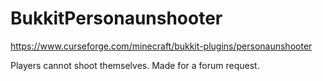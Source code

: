 # BukkitPersonaunshooter
https://www.curseforge.com/minecraft/bukkit-plugins/personaunshooter

Players cannot shoot themselves. Made for a forum request.
